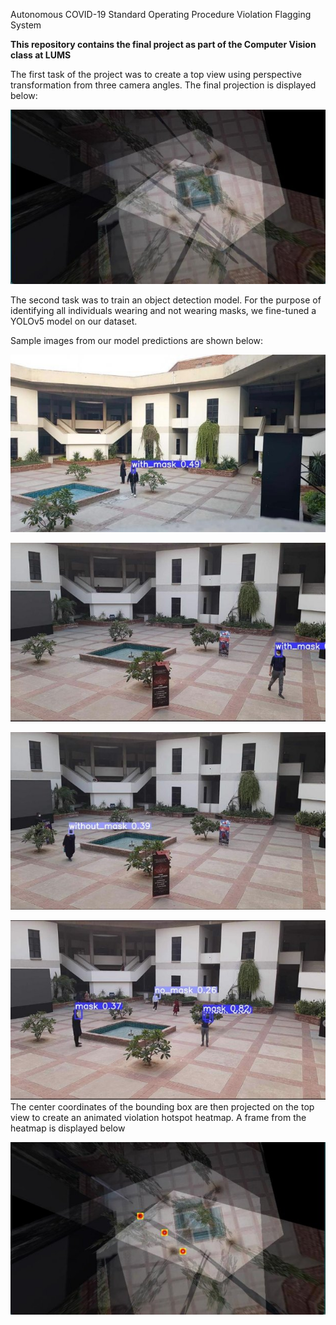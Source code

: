 ﻿Autonomous COVID-19 Standard Operating Procedure Violation Flagging System 

**This repository contains the final project as part of the Computer Vision class at LUMS** 

The first task of the project was to create a top view using perspective transformation from three camera angles. The final projection is displayed below:  

![](img1.jpeg)

The second task was to train an object detection model. For the purpose of identifying all individuals wearing and not wearing masks, we fine-tuned a YOLOv5 model on our dataset.  

Sample images from our model predictions are shown below: 

![](img2.jpeg)

![](img3.jpeg)

![](img4.jpeg)

![](img5.jpeg)The center coordinates of the bounding box are then projected on the top view to create an animated violation hotspot heatmap. A frame from the heatmap is displayed below 

![](img6.jpeg)
